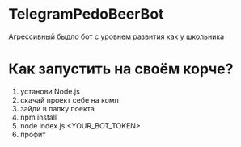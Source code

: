 # TelegramPedoBeerBot
Агрессивный быдло бот с уровнем развития как у школьника

# Как запустить на своём корче?
1) установи Node.js
2) скачай проект себе на комп
3) зайди в папку поекта
4) npm install
5) node index.js <YOUR_BOT_TOKEN>
6) профит
